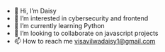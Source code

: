 - 👋 Hi, I’m Daisy
- 👀 I’m interested in cybersecurity and frontend 
- 🌱 I’m currently learning Python
- 💞️ I’m looking to collaborate on javascript projects
- 📫 How to reach me visavilwadaisy1@gmail.com

<!---
visavilwa1/visavilwa1 is a ✨ special ✨ repository because its `README.md` (this file) appears on your GitHub profile.
You can click the Preview link to take a look at your changes.
--->
